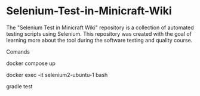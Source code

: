 # Selenium-Test-in-Minicraft-Wiki
 The "Selenium Test in Minicraft Wiki" repository is a collection of automated testing scripts using Selenium. This repository was created with the goal of learning more about the tool during the software testing and quality course.

Comands

docker compose up

docker exec -it selenium2-ubuntu-1 bash

gradle test
